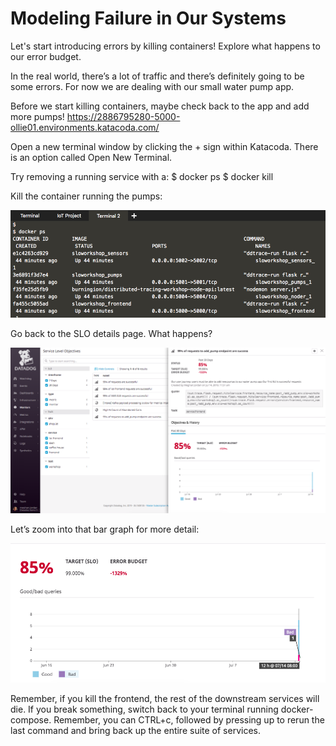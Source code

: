 # Modeling Failure in Our Systems

Let's start introducing errors by killing containers! Explore what happens to our error budget. 
 
In the real world, there’s a lot of traffic and there’s definitely going to be some errors. 
For now we are dealing with our small water pump app. 

Before we start killing containers, maybe check back to the app and add more pumps! https://2886795280-5000-ollie01.environments.katacoda.com/
 
Open a new terminal window by clicking the + sign within Katacoda. There is an option called Open New Terminal.
 
Try removing a running service with a:
$ docker ps
$ docker kill <containerid>
 
Kill the container running the pumps: 

![Container IDs](../assets/container-ids.png)
 
Go back to the SLO details page. What happens? 

![SLI Detail Page](../assets/detail-page-errors.png)

 
Let’s zoom into that bar graph for more detail: 

![Bar Graph](../assets/graph-errors.png)


Remember, if you kill the frontend, the rest of the downstream services will die. If you break something, switch back to your terminal running docker-compose. Remember, you can CTRL+c, followed by pressing up to rerun the last command and bring back up the entire suite of services.
